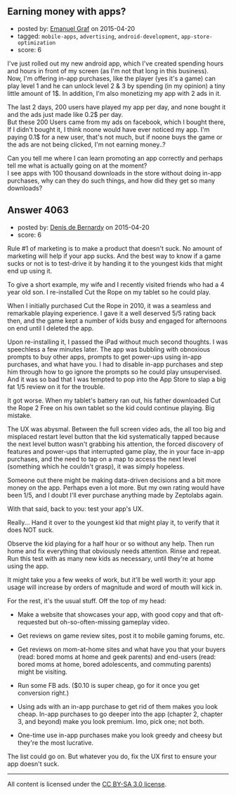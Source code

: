 ## Earning money with apps?

- posted by: [Emanuel Graf](https://stackexchange.com/users/5310240/emanuel-graf) on 2015-04-20
- tagged: `mobile-apps`, `advertising`, `android-development`, `app-store-optimization`
- score: 6

I've just rolled out my new android app, which I've created spending hours and hours in front of my screen (as I'm not that long in this business). <br />Now, I'm offering in-app purchases, like the player (yes it's a game) can play level 1 and he can unlock level 2 & 3 by spending (in my opinion) a tiny little amount of 1$. In addition, I'm also monetizing my app with 2 ads in it. 

The last 2 days, 200 users have played my app per day, and none bought it and the ads just made like 0.2$ per day.<br /> 
But these 200 Users came from my ads on facebook, which I bought there, If I didn't bought it, I think noone would have ever noticed my app. I'm paying 0.1$ for a new user, that's not much, but if noone buys the game or the ads are not being clicked, I'm not earning money..? 

Can you tell me where I can learn promoting an app correctly and perhaps tell me what is actually going on at the moment?<br /> 
I see apps with 100 thousand downloads in the store without doing in-app purchases, why can they do such things, and how did they get so many downloads?


## Answer 4063

- posted by: [Denis de Bernardy](https://stackexchange.com/users/182468/denis-de-bernardy) on 2015-04-20
- score: 6

Rule #1 of marketing is to make a product that doesn't suck. No amount of marketing will help if your app sucks. And the best way to know if a game sucks or not is to test-drive it by handing it to the youngest kids that might end up using it.

To give a short example, my wife and I recently visited friends who had a 4 year old son. I re-installed Cut the Rope on my tablet so he could play.

When I initially purchased Cut the Rope in 2010, it was a seamless and remarkable playing experience. I gave it a well deserved 5/5 rating back then, and the game kept a number of kids busy and engaged for afternoons on end until I deleted the app.

Upon re-installing it, I passed the iPad without much second thoughts. I was speechless a few minutes later. The app was bubbling with obnoxious prompts to buy other apps, prompts to get power-ups using in-app purchases, and what have you. I had to disable in-app purchases and step him through how to go ignore the prompts so he could play unsupervised. And it was so bad that I was tempted to pop into the App Store to slap a big fat 1/5 review on it for the trouble.

It got worse. When my tablet's battery ran out, his father downloaded Cut the Rope 2 Free on his own tablet so the kid could continue playing. Big mistake.

The UX was abysmal. Between the full screen video ads, the all too big and misplaced restart level button that the kid systematically tapped because the next level button wasn't grabbing his attention, the forced discovery of features and power-ups that interrupted game play, the in your face in-app purchases, and the need to tap on a map to access the next level (something which he couldn't grasp), it was simply hopeless.

Someone out there might be making data-driven decisions and a bit more money on the app. Perhaps even a lot more. But my own rating would have been 1/5, and I doubt I'll ever purchase anything made by Zeptolabs again.

With that said, back to you: test your app's UX.

Really... Hand it over to the youngest kid that might play it, to verify that it does NOT suck.

Observe the kid playing for a half hour or so without any help. Then run home and fix everything that obviously needs attention. Rinse and repeat. Run this test with as many new kids as necessary, until they're at home using the app.

It might take you a few weeks of work, but it'll be well worth it: your app usage will increase by orders of magnitude and word of mouth will kick in.

For the rest, it's the usual stuff. Off the top of my head:

- Make a website that showcases your app, with good copy and that oft-requested but oh-so-often-missing gameplay video.

- Get reviews on game review sites, post it to mobile gaming forums, etc.

- Get reviews on mom-at-home sites and what have you that your buyers (read: bored moms at home and geek parents) and end-users (read: bored moms at home, bored adolescents, and commuting parents) might be visiting.

- Run some FB ads. ($0.10 is super cheap, go for it once you get conversion right.)

- Using ads with an in-app purchase to get rid of them makes you look cheap. In-app purchases to go deeper into the app (chapter 2, chapter 3, and beyond) make you look premium. Imo, pick one; not both.

- One-time use in-app purchases make you look greedy and cheesy but they're the most lucrative.

The list could go on. But whatever you do, fix the UX first to ensure your app doesn't suck.



---

All content is licensed under the [CC BY-SA 3.0 license](https://creativecommons.org/licenses/by-sa/3.0/).
